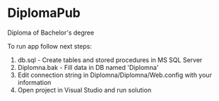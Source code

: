 # DiplomaPub
Diploma of Bachelor's degree

To run app follow next steps:
1. db.sql - Create tables and stored procedures in MS SQL Server
2. Diplomna.bak - Fill data in DB named 'Diplomna'
3. Edit connection string in Diplomna/Diplomna/Web.config with your information
4. Open project in Visual Studio and run solution
